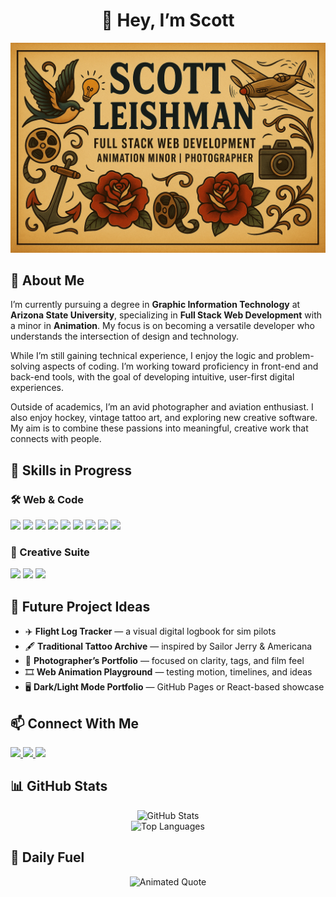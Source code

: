 <!-- 1. Top-level title -->
<h1 align="center">👋 Hey, I’m Scott</h1>

<!-- 2. Centered banner, width set to 600px and responsive -->
<p align="center">
  <img
    src="assets/assets/banner.png"
    alt="Banner"
    width="600"
    style="max-width:100%; height:auto;"
  />
</p>

<h2>🧭 About Me</h2>
<p>
  I’m currently pursuing a degree in <strong>Graphic Information Technology</strong> at <strong>Arizona State University</strong>, specializing in <strong>Full Stack Web Development</strong> with a minor in <strong>Animation</strong>. My focus is on becoming a versatile developer who understands the intersection of design and technology.
</p>
<p>
  While I’m still gaining technical experience, I enjoy the logic and problem-solving aspects of coding. I’m working toward proficiency in front-end and back-end tools, with the goal of developing intuitive, user-first digital experiences.
</p>
<p>
  Outside of academics, I’m an avid photographer and aviation enthusiast. I also enjoy hockey, vintage tattoo art, and exploring new creative software. My aim is to combine these passions into meaningful, creative work that connects with people.
</p>

<h2>🧰 Skills in Progress</h2>
<h3>🛠 Web & Code</h3>
<p>
  <img src="https://img.shields.io/badge/HTML5-E34F26?style=for-the-badge&amp;logo=html5&amp;logoColor=white"/>
  <img src="https://img.shields.io/badge/CSS3-1572B6?style=for-the-badge&amp;logo=css3&amp;logoColor=white"/>
  <img src="https://img.shields.io/badge/JavaScript-F7DF1E?style=for-the-badge&amp;logo=javascript&amp;logoColor=black"/>
  <img src="https://img.shields.io/badge/TypeScript-3178C6?style=for-the-badge&amp;logo=typescript&amp;logoColor=white"/>
  <img src="https://img.shields.io/badge/Node.js-339933?style=for-the-badge&amp;logo=nodedotjs&amp;logoColor=white"/>
  <img src="https://img.shields.io/badge/React-61DAFB?style=for-the-badge&amp;logo=react&amp;logoColor=black"/>
  <img src="https://img.shields.io/badge/Git-F05032?style=for-the-badge&amp;logo=git&amp;logoColor=white"/>
  <img src="https://img.shields.io/badge/GitHub-181717?style=for-the-badge&amp;logo=github&amp;logoColor=white"/>
  <img src="https://img.shields.io/badge/VS%20Code-007ACC?style=for-the-badge&amp;logo=visual-studio-code&amp;logoColor=white"/>
</p>

<h3>🎨 Creative Suite</h3>
<p>
  <img src="https://img.shields.io/badge/Illustrator-FF9A00?style=for-the-badge&amp;logo=adobe-illustrator&amp;logoColor=white"/>
  <img src="https://img.shields.io/badge/Photoshop-31A8FF?style=for-the-badge&amp;logo=adobe-photoshop&amp;logoColor=white"/>
  <img src="https://img.shields.io/badge/After%20Effects-9999FF?style=for-the-badge&amp;logo=adobe-after-effects&amp;logoColor=white"/>
</p>

<h2>🚀 Future Project Ideas</h2>
<ul>
  <li>✈️ <strong>Flight Log Tracker</strong> — a visual digital logbook for sim pilots</li>
  <li>🖋 <strong>Traditional Tattoo Archive</strong> — inspired by Sailor Jerry &amp; Americana</li>
  <li>📸 <strong>Photographer’s Portfolio</strong> — focused on clarity, tags, and film feel</li>
  <li>🎞 <strong>Web Animation Playground</strong> — testing motion, timelines, and ideas</li>
  <li>🖥 <strong>Dark/Light Mode Portfolio</strong> — GitHub Pages or React-based showcase</li>
</ul>

<h2>📫 Connect With Me</h2>
<p>
  <a href="https://www.behance.net/scottleishman" target="_blank">
    <img src="https://img.shields.io/badge/Behance-1769FF?style=for-the-badge&amp;logo=behance&amp;logoColor=white"/>
  </a>
  <a href="https://codepen.io/vvatcguy" target="_blank">
    <img src="https://img.shields.io/badge/CodePen-000000?style=for-the-badge&amp;logo=codepen&amp;logoColor=white"/>
  </a>
  <a href="https://www.linkedin.com/in/scott-leishman-aviation/" target="_blank">
    <img src="https://img.shields.io/badge/LinkedIn-0077B5?style=for-the-badge&amp;logo=linkedin&amp;logoColor=white"/>
  </a>
</p>

<h2>📊 GitHub Stats</h2>
<p align="center">
  <img src="https://github-readme-stats.vercel.app/api?username=s-leishman&amp;show_icons=true&amp;theme=github_dark&amp;rank_icon=github" alt="GitHub Stats"/>
  <br/>
  <img src="https://github-readme-stats.vercel.app/api/top-langs/?username=s-leishman&amp;layout=compact&amp;theme=github_dark" alt="Top Languages"/>
</p>

<h2>📜 Daily Fuel</h2>
<p align="center">
  <img src="https://readme-typing-svg.demolab.com?font=Fira+Code&amp;size=22&amp;duration=4000&amp;pause=2000&amp;center=true&amp;vCenter=true&amp;width=900&amp;lines=The+expert+in+anything+was+once+a+beginner.;Keep+creating.+Keep+learning.+Keep+flying.;Build+what+you+wished+already+existed." alt="Animated Quote" />
</p>
